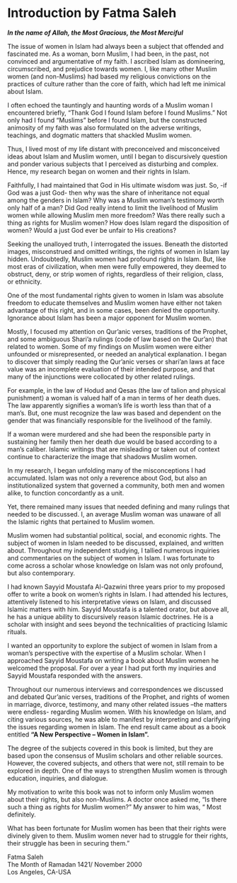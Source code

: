 Introduction by Fatma Saleh
===========================

***In the name of Allah, the Most Gracious, the Most Merciful***

The issue of women in Islam had always been a subject that offended and
fascinated me. As a woman, born Muslim, I had been, in the past, not
convinced and argumentative of my faith. I ascribed Islam as
domineering, circumscribed, and prejudice towards women. I, like many
other Muslim women (and non-Muslims) had based my religious convictions
on the practices of culture rather than the core of faith, which had
left me inimical about Islam.

I often echoed the tauntingly and haunting words of a Muslim woman I
encountered briefly, “Thank God I found Islam before I found Muslims.”
Not only had I found “Muslims” before I found Islam, but the constructed
animosity of my faith was also formulated on the adverse writings,
teachings, and dogmatic matters that shackled Muslim women.

Thus, I lived most of my life distant with preconceived and misconceived
ideas about Islam and Muslim women, until I began to discursively
question and ponder various subjects that I perceived as disturbing and
complex. Hence, my research began on women and their rights in Islam.

Faithfully, I had maintained that God in His ultimate wisdom was just.
So, -if God was a just God- then why was the share of inheritance not
equal among the genders in Islam? Why was a Muslim woman’s testimony
worth only half of a man? Did God really intend to limit the livelihood
of Muslim women while allowing Muslim men more freedom? Was there really
such a thing as rights for Muslim women? How does Islam regard the
disposition of women? Would a just God ever be unfair to His creations?

Seeking the unalloyed truth, I interrogated the issues. Beneath the
distorted images, misconstrued and omitted writings, the rights of women
in Islam lay hidden. Undoubtedly, Muslim women had profound rights in
Islam. But, like most eras of civilization, when men were fully
empowered, they deemed to obstruct, deny, or strip women of rights,
regardless of their religion, class, or ethnicity.

One of the most fundamental rights given to women in Islam was absolute
freedom to educate themselves and Muslim women have either not taken
advantage of this right, and in some cases, been denied the opportunity.
Ignorance about Islam has been a major opponent for Muslim women.

Mostly, I focused my attention on Qur’anic verses, traditions of the
Prophet, and some ambiguous Shari’a rulings (code of law based on the
Qur’an) that related to women. Some of my findings on Muslim women were
either unfounded or misrepresented, or needed an analytical explanation.
I began to discover that simply reading the Qur’anic verses or shari’an
laws at face value was an incomplete evaluation of their intended
purpose, and that many of the injunctions were collocated by other
related rulings.

For example, in the law of Hodud and Qesas (the law of talion and
physical punishment) a woman is valued half of a man in terms of her
death dues. The law apparently signifies a woman’s life is worth less
than that of a man’s. But, one must recognize the law was based and
dependent on the gender that was financially responsible for the
livelihood of the family.

If a woman were murdered and she had been the responsible party in
sustaining her family then her death due would be based according to a
man’s caliber. Islamic writings that are misleading or taken out of
context continue to characterize the image that shadows Muslim women.

In my research, I began unfolding many of the misconceptions I had
accumulated. Islam was not only a reverence about God, but also an
institutionalized system that governed a community, both men and women
alike, to function concordantly as a unit.

Yet, there remained many issues that needed defining and many rulings
that needed to be discussed. I, an average Muslim woman was unaware of
all the Islamic rights that pertained to Muslim women.

Muslim women had substantial political, social, and economic rights. The
subject of women in Islam needed to be discussed, explained, and written
about. Throughout my independent studying, I tallied numerous inquiries
and commentaries on the subject of women in Islam. I was fortunate to
come across a scholar whose knowledge on Islam was not only profound,
but also contemporary.

I had known Sayyid Moustafa Al-Qazwini three years prior to my proposed
offer to write a book on women’s rights in Islam. I had attended his
lectures, attentively listened to his interpretative views on Islam, and
discussed Islamic matters with him. Sayyid Moustafa is a talented
orator, but above all, he has a unique ability to discursively reason
Islamic doctrines. He is a scholar with insight and sees beyond the
technicalities of practicing Islamic rituals.

I wanted an opportunity to explore the subject of women in Islam from a
woman’s perspective with the expertise of a Muslim scholar. When I
approached Sayyid Moustafa on writing a book about Muslim women he
welcomed the proposal. For over a year I had put forth my inquiries and
Sayyid Moustafa responded with the answers.

Throughout our numerous interviews and correspondences we discussed and
debated Qur’anic verses, traditions of the Prophet, and rights of women
in marriage, divorce, testimony, and many other related issues –the
matters were endless- regarding Muslim women. With his knowledge on
Islam, and citing various sources, he was able to manifest by
interpreting and clarifying the issues regarding women in Islam. The end
result came about as a book entitled **“A New Perspective – Women in
Islam”.**

The degree of the subjects covered in this book is limited, but they are
based upon the consensus of Muslim scholars and other reliable sources.
However, the covered subjects, and others that were not, still remain to
be explored in depth. One of the ways to strengthen Muslim women is
through education, inquiries, and dialogue.

My motivation to write this book was not to inform only Muslim women
about their rights, but also non-Muslims. A doctor once asked me, “Is
there such a thing as rights for Muslim women?” My answer to him was, “
Most definitely.

What has been fortunate for Muslim women has been that their rights were
divinely given to them. Muslim women never had to struggle for their
rights, their struggle has been in securing them.”

Fatma Saleh  
 The Month of Ramadan 1421/ November 2000  
 Los Angeles, CA-USA


